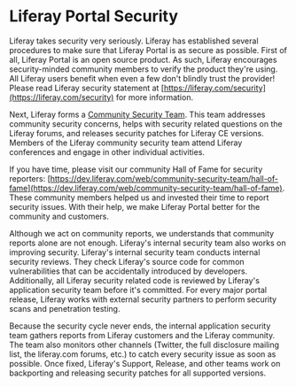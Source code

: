 # Liferay Portal Security

Liferay takes security very seriously. Liferay has established several
procedures to make sure that Liferay Portal is as secure as possible. First of
all, Liferay Portal is an open source product. As such, Liferay encourages
security-minded community members to verify the product they're using. All
Liferay users benefit when even a few don't blindly trust the provider! Please
read Liferay security statement at
[https://liferay.com/security](https://liferay.com/security) for more
information.

Next, Liferay forms a
[Community Security Team](https://dev.liferay.com/web/community-security-team).
This team addresses community security concerns, helps with security related
questions on the Liferay forums, and releases security patches for Liferay CE
versions. Members of the Liferay community security team attend Liferay
conferences and engage in other individual activities.

If you have time, please visit our community Hall of Fame for security
reporters:
[https://dev.liferay.com/web/community-security-team/hall-of-fame](https://dev.liferay.com/web/community-security-team/hall-of-fame).
These community members helped us and invested their time to report security
issues. With their help, we make Liferay Portal better for the community and
customers.

Although we act on community reports, we understands that community reports
alone are not enough. Liferay's internal security team also works on improving
security. Liferay's internal security team conducts internal security reviews.
They check Liferay's source code for common vulnerabilities that can be
accidentally introduced by developers. Additionally, all Liferay security
related code is reviewed by Liferay's application security team before it's
committed. For every major portal release, Liferay works with external security
partners to perform security scans and penetration testing.

Because the security cycle never ends, the internal application security team
gathers reports from Liferay customers and the Liferay community. The team also
monitors other channels (Twitter, the full disclosure mailing list, the
liferay.com forums, etc.) to catch every security issue as soon as possible.
Once fixed, Liferay's Support, Release, and other teams work on backporting and
releasing security patches for all supported versions.
